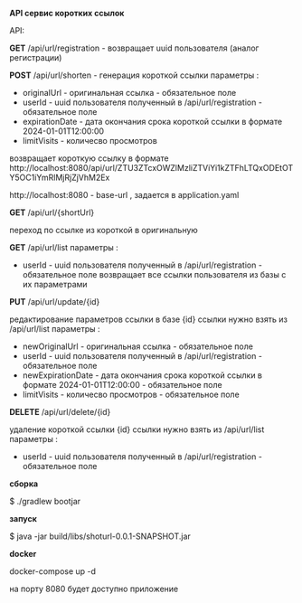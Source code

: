 **API сервис коротких ссылок**

API:

**GET** /api/url/registration - возвращает uuid пользователя (аналог регистрации)

**POST** /api/url/shorten - генерация короткой ссылки 
   параметры :
*    originalUrl - оригинальная ссылка - обязательное поле
*    userId - uuid пользователя полученный в /api/url/registration - обязательное поле
*    expirationDate - дата окончания срока короткой ссылки в формате 2024-01-01T12:00:00
*    limitVisits - количесво просмотров 

возвращает короткую ссылку в формате http://localhost:8080/api/url/ZTU3ZTcxOWZlMzliZTViYi1kZTFhLTQxODEtOTY5OC1iYmRlMjRjZjVhM2Ex

http://localhost:8080 - base-url , задается в application.yaml 

**GET** /api/url/{shortUrl}

переход по ссылке из короткой в оригинальную

**GET** /api/url/list
параметры :
*    userId - uuid пользователя полученный в /api/url/registration - обязательное поле
возвращает все ссылки пользователя из базы c их параметрами

**PUT** /api/url/update/{id}

редактирование параметров ссылки в базе
{id} ссылки нужно взять из /api/url/list
параметры :
*    newOriginalUrl - оригинальная ссылка - обязательное поле
*    userId - uuid пользователя полученный в /api/url/registration - обязательное поле
*    newExpirationDate - дата окончания срока короткой ссылки в формате 2024-01-01T12:00:00 - обязательное поле
*    limitVisits - количесво просмотров - обязательное поле


**DELETE** /api/url/delete/{id}

удаление короткой ссылки
{id} ссылки нужно взять из /api/url/list
параметры :
*    userId - uuid пользователя полученный в /api/url/registration - обязательное поле

**сборка**

$ ./gradlew bootjar 

**запуск**

$ java -jar build/libs/shoturl-0.0.1-SNAPSHOT.jar

**docker**

docker-compose up -d 

на порту 8080 будет доступно приложение 

















